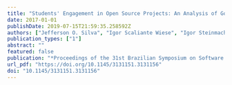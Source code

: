 ```yaml
---
title: "Students' Engagement in Open Source Projects: An Analysis of Google Summer of Code"
date: 2017-01-01
publishDate: 2019-07-15T21:59:35.258592Z
authors: ["Jefferson O. Silva", "Igor Scaliante Wiese", "Igor Steinmacher", "Marco Aurélio Gerosa"]
publication_types: ["1"]
abstract: ""
featured: false
publication: "*Proceedings of the 31st Brazilian Symposium on Software Engineering, SBES 2017, Fortaleza, CE, Brazil, September 20-22, 2017*"
url_pdf: "https://doi.org/10.1145/3131151.3131156"
doi: "10.1145/3131151.3131156"
---
```



